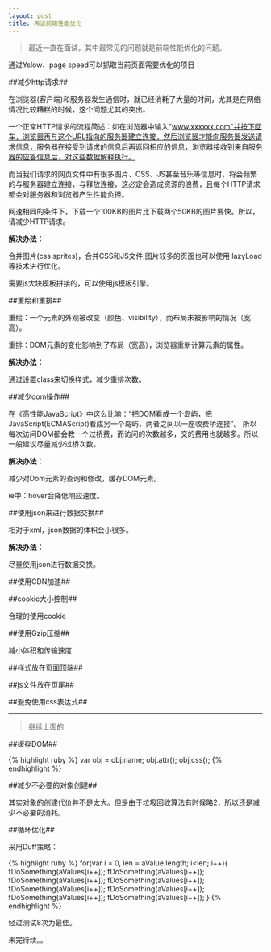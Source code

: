 ```yaml
---
layout: post
title: 再谈前端性能优化
---
```


> 最近一直在面试，其中最常见的问题就是前端性能优化的问题。

通过Yslow、page speed可以抓取当前页面需要优化的项目：

##减少http请求##

在浏览器(客户端)和服务器发生通信时，就已经消耗了大量的时间，尤其是在网络情况比较糟糕的时候，这个问题尤其的突出。

一个正常HTTP请求的流程简述：如在浏览器中输入"www.xxxxxx.com"并按下回车，浏览器再与这个URL指向的服务器建立连接，然后浏览器才能向服务器发送请求信息，服务器在接受到请求的信息后再返回相应的信息，浏览器接收到来自服务器的应答信息后，对这些数据解释执行。

而当我们请求的网页文件中有很多图片、CSS、JS甚至音乐等信息时，将会频繁的与服务器建立连接，与释放连接，这必定会造成资源的浪费，且每个HTTP请求都会对服务器和浏览器产生性能负担。

网速相同的条件下，下载一个100KB的图片比下载两个50KB的图片要快。所以，请减少HTTP请求。

**解决办法：**

合并图片(css sprites)，合并CSS和JS文件;图片较多的页面也可以使用 lazyLoad 等技术进行优化。

需要js大块模板拼接的，可以使用js模板引擎。

##重绘和重排##

重绘：一个元素的外观被改变（颜色、visibility），而布局未被影响的情况（宽高）。

重排：DOM元素的变化影响到了布局（宽高），浏览器重新计算元素的属性。

**解决办法：**

通过设置class来切换样式，减少重排次数。

##减少dom操作##

在《高性能JavaScript》中这么比喻：“把DOM看成一个岛屿，把JavaScript(ECMAScript)看成另一个岛屿，两者之间以一座收费桥连接”。
所以每次访问DOM都会教一个过桥费，而访问的次数越多，交的费用也就越多。所以一般建议尽量减少过桥次数。

**解决办法：**

减少对Dom元素的查询和修改，缓存DOM元素。

ie中：hover会降低响应速度。

##使用json来进行数据交换##

相对于xml，json数据的体积会小很多。

**解决办法：**

尽量使用json进行数据交换。

##使用CDN加速##

##cookie大小控制##

合理的使用cookie

##使用Gzip压缩##

减小体积和传输速度

##样式放在页面顶端##

##js文件放在页尾##

##避免使用css表达式##

----------

> 继续上面的

##缓存DOM##

{% highlight ruby %}
var obj = obj.name;
obj.attr();
obj.css();
{% endhighlight %}

##减少不必要的对象创建##

其实对象的创建代价并不是太大。但是由于垃圾回收算法有时候略2，所以还是减少不必要的消耗。

##循环优化##

采用Duff策略：

{% highlight ruby %}
for(var i = 0, len = aValue.length; i<len; i++){
    fDoSomething(aValues[i++]);
    fDoSomething(aValues[i++]);
    fDoSomething(aValues[i++]);
    fDoSomething(aValues[i++]);
    fDoSomething(aValues[i++]);
    fDoSomething(aValues[i++]);
    fDoSomething(aValues[i++]);
    fDoSomething(aValues[i++]);
}
{% endhighlight %}

经过测试8次为最佳。

未完待续。。